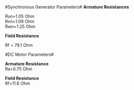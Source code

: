 #Synchronous Generator Parameters#
**Armature Resistances**

Run=1.05 Ohm  
Rvn=1.09 Ohm  
Rwn=1.25 Ohm  

**Field Resistance**  


Rf = 79.1 Ohm  


#DC Motor Parameters#

**Armature Resistance**  
Ra=0.75 Ohm  

**Field Resistance**  
Rf=11.6 Ohm  


